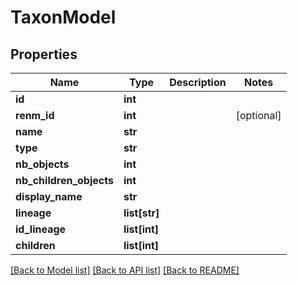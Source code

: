 # TaxonModel


## Properties
Name | Type | Description | Notes
------------ | ------------- | ------------- | -------------
**id** | **int** |  | 
**renm_id** | **int** |  | [optional] 
**name** | **str** |  | 
**type** | **str** |  | 
**nb_objects** | **int** |  | 
**nb_children_objects** | **int** |  | 
**display_name** | **str** |  | 
**lineage** | **list[str]** |  | 
**id_lineage** | **list[int]** |  | 
**children** | **list[int]** |  | 

[[Back to Model list]](../README.md#documentation-for-models) [[Back to API list]](../README.md#documentation-for-api-endpoints) [[Back to README]](../README.md)


